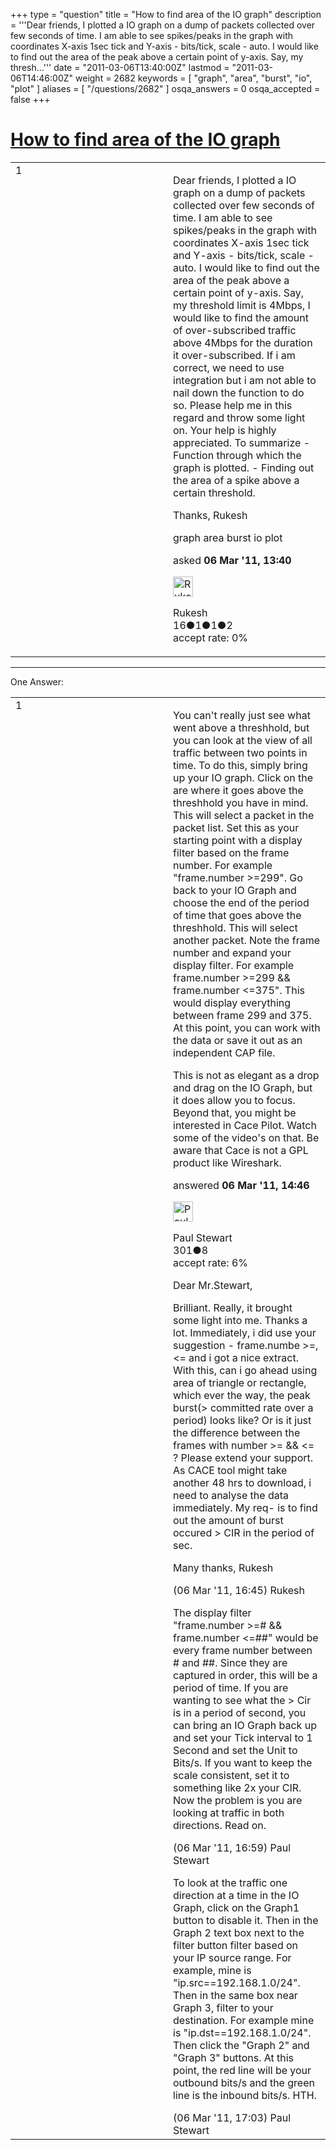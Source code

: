 +++
type = "question"
title = "How to find area of the IO graph"
description = '''Dear friends, I plotted a IO graph on a dump of packets collected over few seconds of time. I am able to see spikes/peaks in the graph with coordinates X-axis 1sec tick and Y-axis - bits/tick, scale - auto. I would like to find out the area of the peak above a certain point of y-axis. Say, my thresh...'''
date = "2011-03-06T13:40:00Z"
lastmod = "2011-03-06T14:46:00Z"
weight = 2682
keywords = [ "graph", "area", "burst", "io", "plot" ]
aliases = [ "/questions/2682" ]
osqa_answers = 0
osqa_accepted = false
+++

<div class="headNormal">

# [How to find area of the IO graph](/questions/2682/how-to-find-area-of-the-io-graph)

</div>

<div id="main-body">

<div id="askform">

<table id="question-table" style="width:100%;"><colgroup><col style="width: 50%" /><col style="width: 50%" /></colgroup><tbody><tr class="odd"><td style="width: 30px; vertical-align: top"><div class="vote-buttons"><div id="post-2682-score" class="post-score" title="current number of votes">1</div><div id="favorite-count" class="favorite-count"></div></div></td><td><div id="item-right"><div class="question-body"><p>Dear friends, I plotted a IO graph on a dump of packets collected over few seconds of time. I am able to see spikes/peaks in the graph with coordinates X-axis 1sec tick and Y-axis - bits/tick, scale - auto. I would like to find out the area of the peak above a certain point of y-axis. Say, my threshold limit is 4Mbps, I would like to find the amount of over-subscribed traffic above 4Mbps for the duration it over-subscribed. If i am correct, we need to use integration but i am not able to nail down the function to do so. Please help me in this regard and throw some light on. Your help is highly appreciated. To summarize - Function through which the graph is plotted. - Finding out the area of a spike above a certain threshold.</p><p>Thanks, Rukesh</p></div><div id="question-tags" class="tags-container tags">graph area burst io plot</div><div id="question-controls" class="post-controls"></div><div class="post-update-info-container"><div class="post-update-info post-update-info-user"><p>asked <strong>06 Mar '11, 13:40</strong></p><img src="https://secure.gravatar.com/avatar/3ce92b08114e2c6940d1a780fb8616cd?s=32&amp;d=identicon&amp;r=g" class="gravatar" width="32" height="32" alt="Rukesh&#39;s gravatar image" /><p>Rukesh<br />
<span class="score" title="16 reputation points">16</span><span title="1 badges"><span class="badge1">●</span><span class="badgecount">1</span></span><span title="1 badges"><span class="silver">●</span><span class="badgecount">1</span></span><span title="2 badges"><span class="bronze">●</span><span class="badgecount">2</span></span><br />
<span class="accept_rate" title="Rate of the user&#39;s accepted answers">accept rate:</span> <span title="Rukesh has no accepted answers">0%</span></p></div></div><div id="comments-container-2682" class="comments-container"></div><div id="comment-tools-2682" class="comment-tools"></div><div class="clear"></div><div id="comment-2682-form-container" class="comment-form-container"></div><div class="clear"></div></div></td></tr></tbody></table>

------------------------------------------------------------------------

<div class="tabBar">

<span id="sort-top"></span>

<div class="headQuestions">

One Answer:

</div>

</div>

<span id="2683"></span>

<div id="answer-container-2683" class="answer">

<table style="width:100%;"><colgroup><col style="width: 50%" /><col style="width: 50%" /></colgroup><tbody><tr class="odd"><td style="width: 30px; vertical-align: top"><div class="vote-buttons"><div id="post-2683-score" class="post-score" title="current number of votes">1</div></div></td><td><div class="item-right"><div class="answer-body"><p>You can't really just see what went above a threshhold, but you can look at the view of all traffic between two points in time. To do this, simply bring up your IO graph. Click on the are where it goes above the threshhold you have in mind. This will select a packet in the packet list. Set this as your starting point with a display filter based on the frame number. For example "frame.number &gt;=299". Go back to your IO Graph and choose the end of the period of time that goes above the threshhold. This will select another packet. Note the frame number and expand your display filter. For example frame.number &gt;=299 &amp;&amp; frame.number &lt;=375". This would display everything between frame 299 and 375. At this point, you can work with the data or save it out as an independent CAP file.<br />
</p><p>This is not as elegant as a drop and drag on the IO Graph, but it does allow you to focus. Beyond that, you might be interested in Cace Pilot. Watch some of the video's on that. Be aware that Cace is not a GPL product like Wireshark.</p></div><div class="answer-controls post-controls"></div><div class="post-update-info-container"><div class="post-update-info post-update-info-user"><p>answered <strong>06 Mar '11, 14:46</strong></p><img src="https://secure.gravatar.com/avatar/e62501f00394530927e4b0c9e86bfb46?s=32&amp;d=identicon&amp;r=g" class="gravatar" width="32" height="32" alt="Paul%20Stewart&#39;s gravatar image" /><p>Paul Stewart<br />
<span class="score" title="301 reputation points">301</span><span title="8 badges"><span class="bronze">●</span><span class="badgecount">8</span></span><br />
<span class="accept_rate" title="Rate of the user&#39;s accepted answers">accept rate:</span> <span title="Paul Stewart has 3 accepted answers">6%</span> </br></p></div></div><div id="comments-container-2683" class="comments-container"><span id="2684"></span><div id="comment-2684" class="comment"><div id="post-2684-score" class="comment-score"></div><div class="comment-text"><p>Dear Mr.Stewart,</p><p>Brilliant. Really, it brought some light into me. Thanks a lot. Immediately, i did use your suggestion - frame.numbe &gt;=,&lt;= and i got a nice extract. With this, can i go ahead using area of triangle or rectangle, which ever the way, the peak burst(&gt; committed rate over a period) looks like? Or is it just the difference between the frames with number &gt;= &amp;&amp; &lt;= ? Please extend your support. As CACE tool might take another 48 hrs to download, i need to analyse the data immediately. My req- is to find out the amount of burst occured &gt; CIR in the period of sec.</p><p>Many thanks, Rukesh</p></div><div id="comment-2684-info" class="comment-info"><span class="comment-age">(06 Mar '11, 16:45)</span> Rukesh</div></div><span id="2685"></span><div id="comment-2685" class="comment"><div id="post-2685-score" class="comment-score"></div><div class="comment-text"><p>The display filter "frame.number &gt;=# &amp;&amp; frame.number &lt;=##" would be every frame number between # and ##. Since they are captured in order, this will be a period of time. If you are wanting to see what the &gt; Cir is in a period of second, you can bring an IO Graph back up and set your Tick interval to 1 Second and set the Unit to Bits/s. If you want to keep the scale consistent, set it to something like 2x your CIR. Now the problem is you are looking at traffic in both directions. Read on.</p></div><div id="comment-2685-info" class="comment-info"><span class="comment-age">(06 Mar '11, 16:59)</span> Paul Stewart</div></div><span id="2686"></span><div id="comment-2686" class="comment"><div id="post-2686-score" class="comment-score"></div><div class="comment-text"><p>To look at the traffic one direction at a time in the IO Graph, click on the Graph1 button to disable it. Then in the Graph 2 text box next to the filter button filter based on your IP source range. For example, mine is "ip.src==192.168.1.0/24". Then in the same box near Graph 3, filter to your destination. For example mine is "ip.dst==192.168.1.0/24". Then click the "Graph 2" and "Graph 3" buttons. At this point, the red line will be your outbound bits/s and the green line is the inbound bits/s. HTH.</p></div><div id="comment-2686-info" class="comment-info"><span class="comment-age">(06 Mar '11, 17:03)</span> Paul Stewart</div></div></div><div id="comment-tools-2683" class="comment-tools"></div><div class="clear"></div><div id="comment-2683-form-container" class="comment-form-container"></div><div class="clear"></div></div></td></tr></tbody></table>

</div>

<div class="paginator-container-left">

</div>

</div>

</div>

